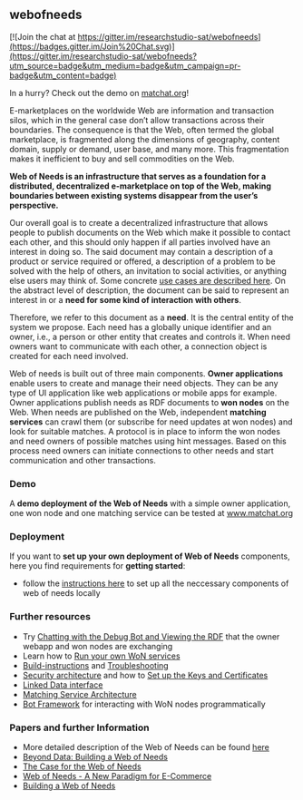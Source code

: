 ## webofneeds

[![Join the chat at https://gitter.im/researchstudio-sat/webofneeds](https://badges.gitter.im/Join%20Chat.svg)](https://gitter.im/researchstudio-sat/webofneeds?utm_source=badge&utm_medium=badge&utm_campaign=pr-badge&utm_content=badge)

In a hurry? Check out the demo on [matchat.org](http://matchat.org)!

E-marketplaces on the worldwide Web are information and transaction silos, which in the general case don’t allow transactions across their boundaries. The consequence is that the Web, often termed the global marketplace, is fragmented along the dimensions of geography, content domain, supply or demand, user base, and many more. This fragmentation makes it inefficient to buy and sell commodities on the Web. 

**Web of Needs is an infrastructure that serves as a foundation for a distributed, decentralized e-marketplace on top of the Web, making boundaries between existing systems disappear from the user’s perspective.**

Our overall goal is to create a decentralized infrastructure that allows people to publish documents on the Web which make it possible to contact each other, and this should only happen if all parties involved have an interest in doing so. The said document may contain a description of a product or service required or offered, a description of a problem to be solved with the help of others, an invitation to social activities, or anything else users may think of. Some concrete [use cases are described here](documentation/use-cases-users.md). On the abstract level of description, the document can be said to represent an interest in or a **need for some kind of interaction with others**. 

Therefore, we refer to this document as a **need**. It is the central entity of the system we propose. Each need has a globally unique identifier and an owner, i.e., a person or other entity that creates and controls it. When need owners want to communicate with each other, a connection object is created for each need involved. 

Web of needs is built out of three main components. **Owner applications** enable users to create and manage their need objects. They can be any type of UI application like web applications or mobile apps for example. Owner applications publish needs as RDF documents to **won nodes** on the Web. When needs are published on the Web, independent **matching services** can crawl them (or subscribe for need updates at won nodes) and look for suitable matches. A protocol is in place to inform the won nodes and need owners of possible matches using hint messages. Based on this process need owners can initiate connections to other needs and start communication and other transactions.

### Demo

A **demo deployment of the Web of Needs** with a simple owner application, one won node and one matching service can be tested at www.matchat.org

### Deployment

If you want to **set up your own deployment of Web of Needs** components, here you find requirements for **getting started**:
- follow the [instructions here](webofneeds/won-docker/README.md) to set up all the neccessary components of web of needs locally

### Further resources
* Try [Chatting with the Debug Bot and Viewing the RDF](/documentation/viewing-rdf.md) that the owner webapp and won nodes are exchanging
* Learn how to [Run your own WoN services](webofneeds/won-docker/README.md)
* [Build-instructions](/documentation/building-with-maven.md) and [Troubleshooting](documentation/troubleshooting.md)
* [Security architecture](webofneeds/won-core/README.md) and how to [Set up the Keys and Certificates](documentation/installation-cryptographic-keys-and-certificates.md)
* [Linked Data interface](webofneeds/won-node-webapp/README.md)
* [Matching Service Architecture](webofneeds/won-matcher-service/README.md)
* [Bot Framework](webofneeds/won-bot/README.md) for interacting with WoN nodes programmatically

### Papers and further Information

* More detailed description of the Web of Needs can be found [here](http://sat.researchstudio.at/en/web-of-needs)
* [Beyond Data: Building a Web of Needs](http://events.linkeddata.org/ldow2013/papers/ldow2013-paper-13.pdf)
* [The Case for the Web of Needs](http://sat.researchstudio.at/sites/sat.researchstudio.at/files/won_cbi-2014_the_case_for_the_web_of_needs.pdf)
* [Web of Needs - A New Paradigm for E-Commerce](http://sat.researchstudio.at/sites/sat.researchstudio.at/files/won-cbi-2013.pdf)
* [Building a Web of Needs](http://sat.researchstudio.at/sites/sat.researchstudio.at/files/kleedorfer_iswc_2011.pdf)

